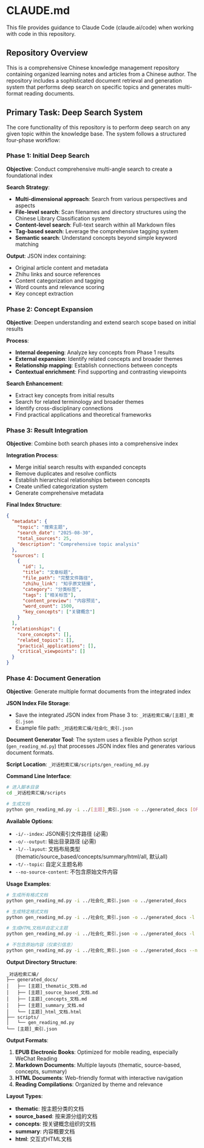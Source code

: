 # CLAUDE.md

This file provides guidance to Claude Code (claude.ai/code) when working with code in this repository.

## Repository Overview

This is a comprehensive Chinese knowledge management repository containing organized learning notes and articles from a Chinese author. The repository includes a sophisticated document retrieval and generation system that performs deep search on specific topics and generates multi-format reading documents.

## Primary Task: Deep Search System

The core functionality of this repository is to perform deep search on any given topic within the knowledge base. The system follows a structured four-phase workflow:

### Phase 1: Initial Deep Search
**Objective**: Conduct comprehensive multi-angle search to create a foundational index

**Search Strategy**:
- **Multi-dimensional approach**: Search from various perspectives and aspects
- **File-level search**: Scan filenames and directory structures using the Chinese Library Classification system
- **Content-level search**: Full-text search within all Markdown files
- **Tag-based search**: Leverage the comprehensive tagging system
- **Semantic search**: Understand concepts beyond simple keyword matching

**Output**: JSON index containing:
- Original article content and metadata
- Zhihu links and source references
- Content categorization and tagging
- Word counts and relevance scoring
- Key concept extraction

### Phase 2: Concept Expansion
**Objective**: Deepen understanding and extend search scope based on initial results

**Process**:
- **Internal deepening**: Analyze key concepts from Phase 1 results
- **External expansion**: Identify related concepts and broader themes
- **Relationship mapping**: Establish connections between concepts
- **Contextual enrichment**: Find supporting and contrasting viewpoints

**Search Enhancement**:
- Extract key concepts from initial results
- Search for related terminology and broader themes
- Identify cross-disciplinary connections
- Find practical applications and theoretical frameworks

### Phase 3: Result Integration
**Objective**: Combine both search phases into a comprehensive index

**Integration Process**:
- Merge initial search results with expanded concepts
- Remove duplicates and resolve conflicts
- Establish hierarchical relationships between concepts
- Create unified categorization system
- Generate comprehensive metadata

**Final Index Structure**:
```json
{
  "metadata": {
    "topic": "搜索主题",
    "search_date": "2025-08-30",
    "total_sources": 25,
    "description": "Comprehensive topic analysis"
  },
  "sources": [
    {
      "id": 1,
      "title": "文章标题",
      "file_path": "完整文件路径",
      "zhihu_link": "知乎原文链接",
      "category": "分类标签",
      "tags": ["相关标签"],
      "content_preview": "内容预览",
      "word_count": 1500,
      "key_concepts": ["关键概念"]
    }
  ],
  "relationships": {
    "core_concepts": [],
    "related_topics": [],
    "practical_applications": [],
    "critical_viewpoints": []
  }
}
```

### Phase 4: Document Generation
**Objective**: Generate multiple format documents from the integrated index

**JSON Index File Storage**:
- Save the integrated JSON index from Phase 3 to: `_对话检索汇编/[主题]_索引.json`
- Example file path: `_对话检索汇编/社会化_索引.json`

**Document Generator Tool**: 
The system uses a flexible Python script (`gen_reading_md.py`) that processes JSON index files and generates various document formats.

**Script Location**: `_对话检索汇编/scripts/gen_reading_md.py`

**Command Line Interface**:
```bash
# 进入脚本目录
cd _对话检索汇编/scripts

# 生成文档
python gen_reading_md.py -i ../[主题]_索引.json -o ../generated_docs [OPTIONS]
```

**Available Options**:
- `-i/--index`: JSON索引文件路径 (必需)
- `-o/--output`: 输出目录路径 (必需)
- `-l/--layout`: 文档布局类型 (thematic/source_based/concepts/summary/html/all, 默认all)
- `-t/--topic`: 自定义主题名称
- `--no-source-content`: 不包含原始文件内容

**Usage Examples**:
```bash
# 生成所有格式文档
python gen_reading_md.py -i ../社会化_索引.json -o ../generated_docs

# 生成特定格式文档
python gen_reading_md.py -i ../社会化_索引.json -o ../generated_docs -l thematic

# 生成HTML文档并自定义主题
python gen_reading_md.py -i ../社会化_索引.json -o ../generated_docs -l html -t "我的主题"

# 不包含原始内容（仅索引信息）
python gen_reading_md.py -i ../社会化_索引.json -o ../generated_docs --no-source-content
```

**Output Directory Structure**:
```
_对话检索汇编/
├── generated_docs/
│   ├── [主题]_thematic_文档.md
│   ├── [主题]_source_based_文档.md
│   ├── [主题]_concepts_文档.md
│   ├── [主题]_summary_文档.md
│   └── [主题]_html_文档.html
├── scripts/
│   └── gen_reading_md.py
└── [主题]_索引.json
```

**Output Formats**:
1. **EPUB Electronic Books**: Optimized for mobile reading, especially WeChat Reading
2. **Markdown Documents**: Multiple layouts (thematic, source-based, concepts, summary)
3. **HTML Documents**: Web-friendly format with interactive navigation
4. **Reading Compilations**: Organized by theme and relevance

**Layout Types**:
- **thematic**: 按主题分类的文档
- **source_based**: 按来源分组的文档
- **concepts**: 按关键概念组织的文档
- **summary**: 内容概要文档
- **html**: 交互式HTML文档
